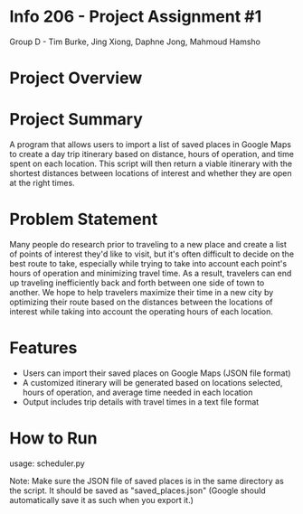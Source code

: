 # Info 206 - Project Assignment #1 #

Group D - Tim Burke, Jing Xiong, Daphne Jong, Mahmoud Hamsho

# Project Overview #

# Project Summary #

A program that allows users to import a list of saved places in Google Maps to create a day trip itinerary based on distance, hours of operation, and time spent on each location. This script will then return a viable itinerary with the shortest distances between locations of interest and whether they are open at the right times.

# Problem Statement #

Many people do research prior to traveling to a new place and create a list of points of interest they'd like to visit, but it's often difficult to decide on the best route to take, especially while trying to take into account each point's hours of operation and minimizing travel time. As a result, travelers can end up traveling inefficiently back and forth between one side of town to another. We hope to help travelers maximize their time in a new city by optimizing their route based on the distances between the locations of interest while taking into account the operating hours of each location. 

# Features #

* Users can import their saved places on Google Maps (JSON file format)
* A customized itinerary will be generated based on locations selected, hours of operation, and average time needed in each location
* Output includes trip details with travel times in a text file format

# How to Run #

usage: scheduler.py

Note: Make sure the JSON file of saved places is in the same directory as the script. It should be saved as "saved_places.json" (Google should automatically save it as such when you export it.)
